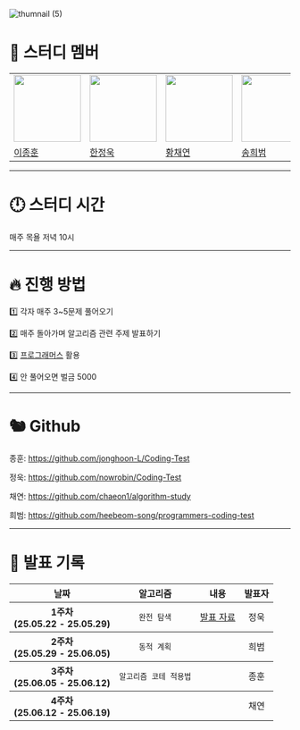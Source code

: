 ![thumnail (5)](https://github.com/user-attachments/assets/39502abe-3cf3-4228-83ee-8a520376d06b)

# 👥 스터디 멤버

 <table>
    <tr>
        <td>
        <img src="https://avatars.githubusercontent.com/u/120161508?v=4" width="120px" height="120px"/>
        </td>
        <td>
        <img src="https://avatars.githubusercontent.com/u/101189924?v=4" width="120px" height="120px"/>
        </td>
        <td>
        <img src="https://avatars.githubusercontent.com/u/128888732?v=4" width="120px" height="120px"/>
        </td>
        <td>
        <img src="https://avatars.githubusercontent.com/u/55120757?v=4" width="120px" height="120px"/>
        </td>
    </tr>
    <tr>
        <td>
        <a href="https://github.com/jonghoon-L">
            이종훈
        </a>
        </td>
        <td>
        <a href="https://github.com/nowrobin">
            한정욱
        </a>
        </td>
        <td>
        <a href="https://github.com/chaeon1">
            황채연
        </a>
        </td>
        <td>
        <a href="https://github.com/heebeom-song">
            송희범
        </a>
        </td>
    </table>

---

# 🕛 스터디 시간

매주 목욜 저녁 10시

---

# 🔥 진행 방법

1️⃣ 각자 매주 3~5문제 풀어오기

2️⃣ 매주 돌아가며 알고리즘 관련 주제 발표하기

3️⃣ [프로그래머스](https://school.programmers.co.kr/learn/challenges?order=acceptance_desc&page=1) 활용

4️⃣ 안 풀어오면 벌금 5000

---

# 🐿️ Github

종훈: https://github.com/jonghoon-L/Coding-Test

정욱: https://github.com/nowrobin/Coding-Test

채연: https://github.com/chaeon1/algorithm-study

희범: https://github.com/heebeom-song/programmers-coding-test

---

# 📅 발표 기록
<table width="100%" style="table-layout: fixed;">
  <thead>
    <tr>
      <th align="center">날짜</th>
      <th align="center">알고리즘</th>
      <th align="center">내용</th>
      <th align="center">발표자</th>
    </tr>
  </thead>
  <tbody>
    <tr>
      <th rowspan=8 align="center">1주차<br />(25.05.22 - 25.05.29)</th>
      <td align="center"><code>완전 탐색</code></td>
      <td><a href='https://velog.io/@nowrobin/%EC%99%84%EC%A0%84-%ED%83%90%EC%83%89'>발표 자료</td>
      <td align="center">정욱</td>
    </tr>
  </tbody>
  <tbody>
    <tr>
      <th rowspan=8 align="center">2주차<br />(25.05.29 - 25.06.05)</th>
      <td align="center"><code>동적 계획</code></td>
      <td><a href='https://heebeom-song.github.io/%EA%B0%9C%EB%B0%9C%20%EC%8A%A4%ED%84%B0%EB%94%94/algorithm/dynamic%20programming.html'></td>
      <td align="center">희범</td>
    </tr>
  </tbody>
  <tbody>
    <tr>
      <th rowspan=8 align="center">3주차<br />(25.06.05 - 25.06.12)</th>
      <td align="center"><code>알고리즘 코테 적용법</code></td>
      <td><a href='https://velog.io/@znhxxn/%EC%95%8C%EA%B3%A0%EB%A6%AC%EC%A6%98-%EC%BD%94%ED%85%8C%EC%97%90-%EC%A0%81%EC%9A%A9%ED%95%98%EA%B8%B0'></td>
      <td align="center">종훈</td>
    </tr>
  </tbody>
  <tbody>
    <tr>
      <th rowspan=8 align="center">4주차<br />(25.06.12 - 25.06.19)</th>
      <td align="center"><code></code></td>
      <td><a href=''></td>
      <td align="center">채연</td>
    </tr>
  </tbody>
</table>

